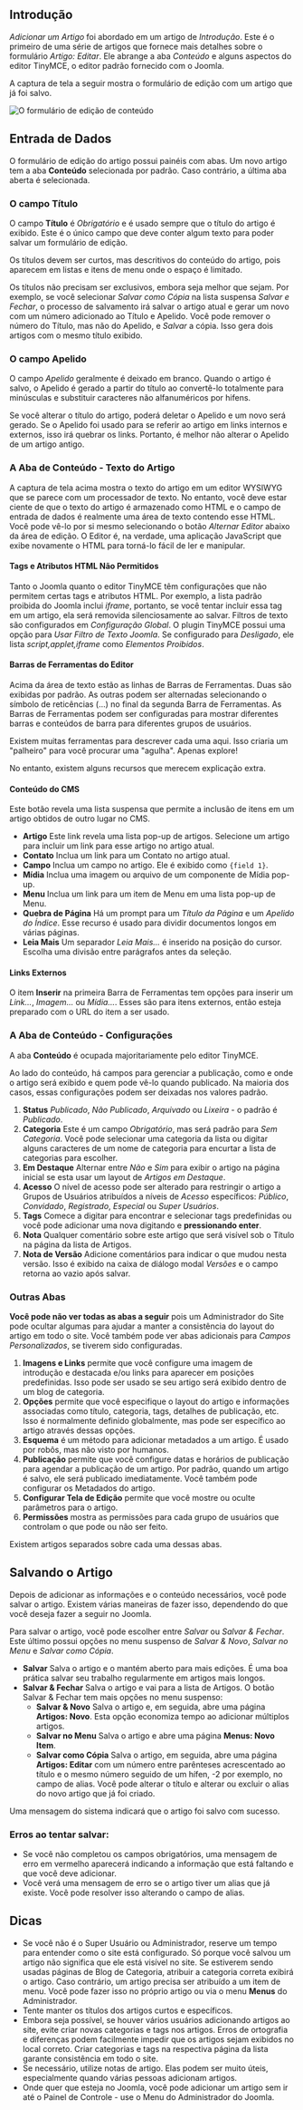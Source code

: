 <!-- Filename: J4.x:Adding_a_New_Article / Display title: Artigo: Editar - Conteúdo -->

## Introdução

*Adicionar um Artigo* foi abordado em um artigo de *Introdução*. Este é o primeiro de uma série de artigos que fornece mais detalhes sobre o formulário *Artigo: Editar*. Ele abrange a aba *Conteúdo* e alguns aspectos do editor TinyMCE, o editor padrão fornecido com o Joomla.

A captura de tela a seguir mostra o formulário de edição com um artigo que já foi salvo.

![O formulário de edição de conteúdo](../../../en/images/articles/articles-edit-content.png)

## Entrada de Dados

O formulário de edição do artigo possui painéis com abas. Um novo artigo tem a aba **Conteúdo** selecionada por padrão. Caso contrário, a última aba aberta é selecionada.

### O campo Título

O campo **Título** é *Obrigatório* e é usado sempre que o título do artigo é exibido. Este é o único campo que deve conter algum texto para poder salvar um formulário de edição.

Os títulos devem ser curtos, mas descritivos do conteúdo do artigo, pois aparecem em listas e itens de menu onde o espaço é limitado.

Os títulos não precisam ser exclusivos, embora seja melhor que sejam. Por exemplo, se você selecionar *Salvar como Cópia* na lista suspensa *Salvar e Fechar*, o processo de salvamento irá salvar o artigo atual e gerar um novo com um número adicionado ao Título e Apelido. Você pode remover o número do Título, mas não do Apelido, e *Salvar* a cópia. Isso gera dois artigos com o mesmo título exibido.

### O campo Apelido

O campo *Apelido* geralmente é deixado em branco. Quando o artigo é salvo, o Apelido é gerado a partir do título ao convertê-lo totalmente para minúsculas e substituir caracteres não alfanuméricos por hifens.

Se você alterar o título do artigo, poderá deletar o Apelido e um novo será gerado. Se o Apelido foi usado para se referir ao artigo em links internos e externos, isso irá quebrar os links. Portanto, é melhor não alterar o Apelido de um artigo antigo.

### A Aba de Conteúdo - Texto do Artigo

A captura de tela acima mostra o texto do artigo em um editor WYSIWYG que se parece com um processador de texto. No entanto, você deve estar ciente de que o texto do artigo é armazenado como HTML e o campo de entrada de dados é realmente uma área de texto contendo esse HTML. Você pode vê-lo por si mesmo selecionando o botão *Alternar Editor* abaixo da área de edição. O Editor é, na verdade, uma aplicação JavaScript que exibe novamente o HTML para torná-lo fácil de ler e manipular.

#### Tags e Atributos HTML Não Permitidos

Tanto o Joomla quanto o editor TinyMCE têm configurações que não permitem certas tags e atributos HTML. Por exemplo, a lista padrão proibida do Joomla inclui *iframe*, portanto, se você tentar incluir essa tag em um artigo, ela será removida silenciosamente ao salvar. Filtros de texto são configurados em *Configuração Global*. O plugin TinyMCE possui uma opção para *Usar Filtro de Texto Joomla*. Se configurado para *Desligado*, ele lista *script,applet,iframe* como *Elementos Proibidos*.

#### Barras de Ferramentas do Editor

Acima da área de texto estão as linhas de Barras de Ferramentas. Duas são exibidas por padrão. As outras podem ser alternadas selecionando o símbolo de reticências (...) no final da segunda Barra de Ferramentas. As Barras de Ferramentas podem ser configuradas para mostrar diferentes barras e conteúdos de barra para diferentes grupos de usuários.

Existem muitas ferramentas para descrever cada uma aqui. Isso criaria um "palheiro" para você procurar uma "agulha". Apenas explore!

No entanto, existem alguns recursos que merecem explicação extra.

#### Conteúdo do CMS

Este botão revela uma lista suspensa que permite a inclusão de itens em um artigo obtidos de outro lugar no CMS.

- **Artigo** Este link revela uma lista pop-up de artigos. Selecione um artigo para incluir um link para esse artigo no artigo atual.
- **Contato** Inclua um link para um Contato no artigo atual.
- **Campo** Inclua um campo no artigo. Ele é exibido como `{field 1}`.
- **Mídia** Inclua uma imagem ou arquivo de um componente de Mídia pop-up.
- **Menu** Inclua um link para um item de Menu em uma lista pop-up de Menu.
- **Quebra de Página** Há um prompt para um *Título da Página* e um *Apelido do Índice*. Esse recurso é usado para dividir documentos longos em várias páginas.
- **Leia Mais** Um separador *Leia Mais...* é inserido na posição do cursor. Escolha uma divisão entre parágrafos antes da seleção.

#### Links Externos

O item **Inserir** na primeira Barra de Ferramentas tem opções para inserir um *Link...*, *Imagem...* ou *Mídia...*. Esses são para itens externos, então esteja preparado com o URL do item a ser usado.

### A Aba de Conteúdo - Configurações

A aba **Conteúdo** é ocupada majoritariamente pelo editor TinyMCE.

Ao lado do conteúdo, há campos para gerenciar a publicação, como e onde o artigo será exibido e quem pode vê-lo quando publicado. Na maioria dos casos, essas configurações podem ser deixadas nos valores padrão.

1.  **Status** *Publicado*, *Não Publicado*, *Arquivado* ou *Lixeira* - o padrão é *Publicado*.
2.  **Categoria** Este é um campo *Obrigatório*, mas será padrão para *Sem Categoria*. Você pode selecionar uma categoria da lista ou digitar alguns caracteres de um nome de categoria para encurtar a lista de categorias para escolher.
3.  **Em Destaque** Alternar entre *Não* e *Sim* para exibir o artigo na página inicial se esta usar um layout de *Artigos em Destaque*.
4.  **Acesso** O nível de acesso pode ser alterado para restringir o artigo a Grupos de Usuários atribuídos a níveis de *Acesso* específicos: *Público*, *Convidado*, *Registrado*, *Especial* ou *Super Usuários*.
5.  **Tags** Comece a digitar para encontrar e selecionar tags predefinidas ou você pode adicionar uma nova digitando e **pressionando enter**.
6.  **Nota** Qualquer comentário sobre este artigo que será visível sob o Título na página da lista de Artigos.
7.  **Nota de Versão** Adicione comentários para indicar o que mudou nesta versão. Isso é exibido na caixa de diálogo modal *Versões* e o campo retorna ao vazio após salvar.

### Outras Abas

**Você pode não ver todas as abas a seguir** pois um Administrador do Site pode ocultar algumas para ajudar a manter a consistência do layout do artigo em todo o site. Você também pode ver abas adicionais para *Campos Personalizados*, se tiverem sido configuradas.

1.  **Imagens e Links** permite que você configure uma imagem de introdução e destacada e/ou links para aparecer em posições predefinidas. Isso pode ser usado se seu artigo será exibido dentro de um blog de categoria.
2.  **Opções** permite que você especifique o layout do artigo e informações associadas como título, categoria, tags, detalhes de publicação, etc. Isso é normalmente definido globalmente, mas pode ser específico ao artigo através dessas opções.
3.  **Esquema** é um método para adicionar metadados a um artigo. É usado por robôs, mas não visto por humanos.
3.  **Publicação** permite que você configure datas e horários de publicação para agendar a publicação de um artigo. Por padrão, quando um artigo é salvo, ele será publicado imediatamente. Você também pode configurar os Metadados do artigo.
4.  **Configurar Tela de Edição** permite que você mostre ou oculte parâmetros para o artigo.
5.  **Permissões** mostra as permissões para cada grupo de usuários que controlam o que pode ou não ser feito.

Existem artigos separados sobre cada uma dessas abas.

## Salvando o Artigo

Depois de adicionar as informações e o conteúdo necessários, você pode salvar o artigo. Existem várias maneiras de fazer isso, dependendo do que você deseja fazer a seguir no Joomla.

Para salvar o artigo, você pode escolher entre *Salvar* ou *Salvar & Fechar*. Este último possui opções no menu suspenso de *Salvar & Novo*, *Salvar no Menu* e *Salvar como Cópia*.

- **Salvar** Salva o artigo e o mantém aberto para mais edições. 
  É uma boa prática salvar seu trabalho regularmente em artigos mais longos.
- **Salvar & Fechar** Salva o artigo e vai para a lista de Artigos. O botão Salvar & Fechar tem mais opções no menu suspenso:
    - **Salvar & Novo** Salva o artigo e, em seguida, abre uma página **Artigos: Novo**. 
      Esta opção economiza tempo ao adicionar múltiplos artigos.
    - **Salvar no Menu** Salva o artigo e abre uma página **Menus: Novo Item**.
    - **Salvar como Cópia** Salva o artigo, em seguida, abre uma página **Artigos: Editar** com um número entre parênteses acrescentado ao título e o mesmo número seguido de um hífen, -2 por exemplo, no campo de alias. Você pode alterar o título e alterar ou excluir o alias do novo artigo que já foi criado.

Uma mensagem do sistema indicará que o artigo foi salvo com sucesso.

### Erros ao tentar salvar:

- Se você não completou os campos obrigatórios, uma mensagem de erro em vermelho aparecerá indicando a informação que está faltando e que você deve adicionar.
- Você verá uma mensagem de erro se o artigo tiver um alias que já existe. Você pode resolver isso alterando o campo de alias.

## Dicas

- Se você não é o Super Usuário ou Administrador, reserve um tempo para
  entender como o site está configurado. Só porque você salvou um
  artigo não significa que ele está visível no site. Se estiverem sendo
  usadas páginas de Blog de Categoria, atribuir a categoria correta exibirá 
  o artigo. Caso contrário, um artigo precisa ser atribuído a um item de menu. 
  Você pode fazer isso no próprio artigo ou via o menu **Menus** do Administrador.
- Tente manter os títulos dos artigos curtos e específicos.
- Embora seja possível, se houver vários usuários adicionando artigos ao
  site, evite criar novas categorias e tags nos artigos.
  Erros de ortografia e diferenças podem facilmente impedir que os artigos sejam 
  exibidos no local correto. Criar categorias e tags na respectiva página da lista 
  garante consistência em todo o site.
- Se necessário, utilize notas de artigo. Elas podem ser muito
  úteis, especialmente quando várias pessoas adicionam artigos.
- Onde quer que esteja no Joomla, você pode adicionar um artigo sem ir até o
  Painel de Controle - use o Menu do Administrador do Joomla.


